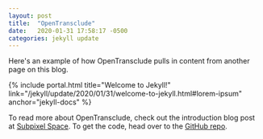 ```yaml
---
layout: post
title:  "OpenTransclude"
date:   2020-01-31 17:58:17 -0500
categories: jekyll update
---
```

Here's an example of how OpenTransclude pulls in content from another page on this blog.

{% include portal.html title="Welcome to Jekyll!" link="/jekyll/update/2020/01/31/welcome-to-jekyll.html#lorem-ipsum" anchor="jekyll-docs" %}

To read more about OpenTransclude, check out the introduction blog post at [Subpixel Space](https://subpixel.space/openTransclude). To get the code, head over to the [GitHub repo]().